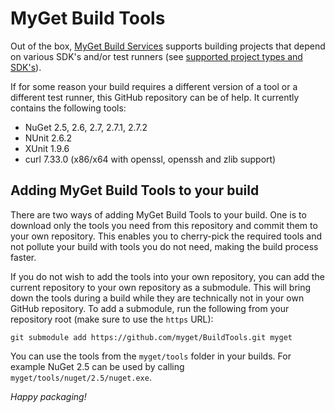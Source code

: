 # MyGet Build Tools

Out of the box,  [MyGet Build Services](http://www.myget.org) supports building projects that depend on various SDK's and/or test runners (see [supported project types and SDK's](http://docs.myget.org/docs/reference/build-services)).

If for some reason your build requires a different version of a tool or a different test runner, this GitHub repository can be of help. It currently contains the following tools:

* NuGet 2.5, 2.6, 2.7, 2.7.1, 2.7.2
* NUnit 2.6.2
* XUnit 1.9.6
* curl 7.33.0 (x86/x64 with openssl, openssh and zlib support)

## Adding MyGet Build Tools to your build

There are two ways of adding MyGet Build Tools to your build. One is to download only the tools you need from this repository and commit them to your own repository. This enables you to cherry-pick the required tools and not pollute your build with tools you do not need, making the build process faster.

If you do not wish to add the tools into your own repository, you can add the current repository to your own repository as a submodule. This will bring down the tools during a build while they are technically not in your own GitHub repository. To add a submodule, run the following from your repository root (make sure to use the ```https``` URL):

	git submodule add https://github.com/myget/BuildTools.git myget

You can use the tools from the ```myget/tools``` folder in your builds. For example NuGet 2.5 can be used by calling ```myget/tools/nuget/2.5/nuget.exe```.

_Happy packaging!_